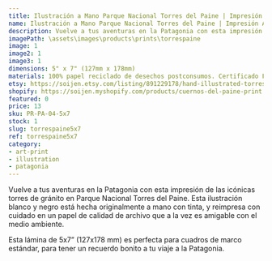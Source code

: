 ```yaml
---
title: Ilustración a Mano Parque Nacional Torres del Paine | Impresión Artística
name: Ilustración a Mano Parque Nacional Torres del Paine | Impresión Artística
description: Vuelve a tus aventuras en la Patagonia con esta impresión de las icónicas torres de gránito en Parque Nacional Torres del Paine. Esta ilustración blanco y negro está hecha originalmente a mano con tinta, y reimpresa con cuidado en un papel de calidad de archivo que a la vez es amigable con el medio ambiente.
imagePath: \assets\images\products\prints\torrespaine
image: 1
image2: 1
image3: 1
dimensions: 5" x 7" (127mm x 178mm)
materials: 100% papel reciclado de desechos postconsumos. Certificado FSC.
etsy: https://soijen.etsy.com/listing/891229178/hand-illustrated-torres-del-paine?utm_source=Copy&utm_medium=ListingManager&utm_campaign=Share&utm_term=so.lmsm&share_time=1695262458742
shopify: https://soijen.myshopify.com/products/cuernos-del-paine-print
featured: 0
price: 13
sku: PR-PA-04-5x7
stock: 1
slug: torrespaine5x7
ref: torrespaine5x7
category:
- art-print
- illustration
- patagonia
---
```

Vuelve a tus aventuras en la Patagonia con esta impresión de las icónicas torres de gránito en Parque Nacional Torres del Paine. Esta ilustración blanco y negro está hecha originalmente a mano con tinta, y reimpresa con cuidado en un papel de calidad de archivo que a la vez es amigable con el medio ambiente.

Esta lámina de 5x7” (127x178 mm) es perfecta para cuadros de marco estándar, para tener un recuerdo bonito a tu viaje a la Patagonia.
